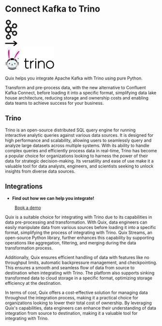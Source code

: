 # Connect Kafka to Trino

<div class="connect-images cards blog-grid-card" markdown>
<div>
<img src="../images/kafka_logo.png" width="40px" />
</div>
<div>
<img src="../images/arrow.svg" width="40px" />
</div>
<div>
<img src="./images/trino_1.jpg" />
</div>
</div>

Quix helps you integrate Apache Kafka with Trino using pure Python.

Transform and pre-process data, with the new alternative to Confluent Kafka Connect, before loading it into a specific format, simplifying data lake house architecture, reducing storage and ownership costs and enabling data teams to achieve success for your business.

## Trino

Trino is an open-source distributed SQL query engine for running interactive analytic queries against various data sources. It is designed for high performance and scalability, allowing users to seamlessly query and analyze large datasets across multiple systems. With its ability to handle complex queries and efficiently process data in real-time, Trino has become a popular choice for organizations looking to harness the power of their data for strategic decision-making. Its versatility and ease of use make it a valuable tool for data analysts, engineers, and scientists seeking to unlock insights from diverse data sources.

## Integrations

<div class="grid cards" markdown>

- __Find out how we can help you integrate!__

    <a class="md-button md-button--primary" href="https://quix.io/book-a-demo" target="_blank" style="margin:.5rem;">Book a demo</a>

</div>


Quix is a suitable choice for integrating with Trino due to its capabilities in data pre-processing and transformation. With Quix, data engineers can easily manipulate data from various sources before loading it into a specific format, simplifying the process of integrating with Trino. Quix Streams, an open-source Python library, further enhances this capability by supporting operations like aggregation, filtering, and merging during the data transformation process.

Additionally, Quix ensures efficient handling of data with features like no throughput limits, automatic backpressure management, and checkpointing. This ensures a smooth and seamless flow of data from source to destination when integrating with Trino. The platform also supports sinking transformed data to cloud storage in a specific format, optimizing storage efficiency at the destination.

In terms of cost, Quix offers a cost-effective solution for managing data throughout the integration process, making it a practical choice for organizations looking to lower their total cost of ownership. By leveraging Quix's capabilities, data engineers can enhance their understanding of data integration from source to destination, making it a valuable tool for integrating with Trino.

